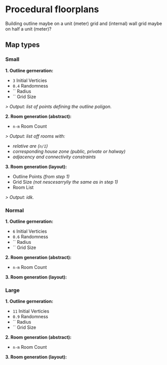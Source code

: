 # Procedural floorplans

Building outline maybe on a unit (meter) grid and (internal) wall grid maybe on half a unit (meter)?

## Map types

### Small

**1. Outline gerneration:**

- `3` Initial Verticies
- `0.4` Randomness
- `` Radius
- `` Grid Size

_\> Output: list of points defining the outline poligon._

**2. Room generation (abstract):**

- `n-m` Room Count

_\> Output: list off rooms with:_

- _relative are (`n/1`)_
- _corresponding house zone (public, private or halway)_
- _adjacency and connectivity constraints_

**3. Room generation (layout):**

- Outline Points _(from step 1)_
- Grid Size _(not nescesarryliy the same as in step 1)_
- Room List

_\> Output: idk._

### Normal

**1. Outline gerneration:**

- `6` Initial Verticies
- `0.6` Randomness
- `` Radius
- `` Grid Size

**2. Room generation (abstract):**

- `n-m` Room Count

**3. Room generation (layout):**

### Large

**1. Outline gerneration:**

- `11` Initial Verticies
- `0.9` Randomness
- `` Radius
- `` Grid Size

**2. Room generation (abstract):**

- `n-m` Room Count

**3. Room generation (layout):**
